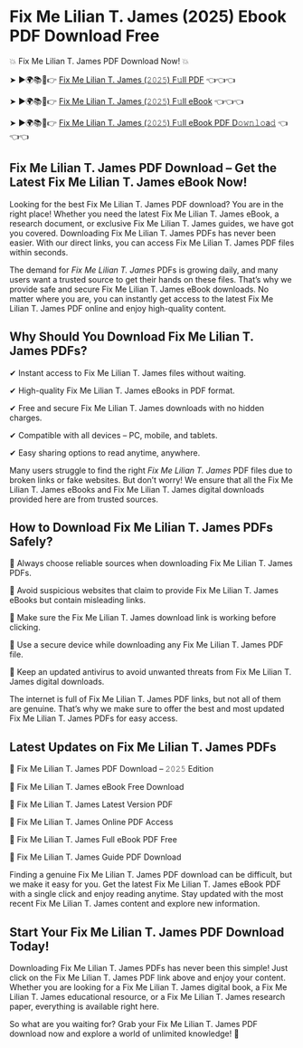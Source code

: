 # Fix Me Lilian T. James (2025) Ebook PDF Download Free

💥 Fix Me Lilian T. James PDF Download Now! 💥

➤ ►🌍📚📱👉 [Fix Me Lilian T. James (𝟸𝟶𝟸𝟻) F𝚞ll PDF](https://getpdf.xyz/fix-me-lilian-t.-james) 👈👈👈


➤ ►🌍📚📱👉 [Fix Me Lilian T. James (𝟸𝟶𝟸𝟻) F𝚞ll eBook](https://getpdf.xyz/fix-me-lilian-t.-james) 👈👈👈


➤ ►🌍📚📱👉 [Fix Me Lilian T. James (𝟸𝟶𝟸𝟻) F𝚞ll eBook PDF D𝚘𝚠𝚗𝚕𝚘a𝚍](https://getpdf.xyz/fix-me-lilian-t.-james) 👈👈👈


## Fix Me Lilian T. James PDF Download – Get the Latest Fix Me Lilian T. James eBook Now!

Looking for the best Fix Me Lilian T. James PDF download? You are in the right place! Whether you need the latest Fix Me Lilian T. James eBook, a research document, or exclusive Fix Me Lilian T. James guides, we have got you covered. Downloading Fix Me Lilian T. James PDFs has never been easier. With our direct links, you can access Fix Me Lilian T. James PDF files within seconds.

The demand for *Fix Me Lilian T. James* PDFs is growing daily, and many users want a trusted source to get their hands on these files. That’s why we provide safe and secure Fix Me Lilian T. James eBook downloads. No matter where you are, you can instantly get access to the latest Fix Me Lilian T. James PDF online and enjoy high-quality content.

## Why Should You Download Fix Me Lilian T. James PDFs?

✔ Instant access to Fix Me Lilian T. James files without waiting.

✔ High-quality Fix Me Lilian T. James eBooks in PDF format.

✔ Free and secure Fix Me Lilian T. James downloads with no hidden charges.

✔ Compatible with all devices – PC, mobile, and tablets.

✔ Easy sharing options to read anytime, anywhere.

Many users struggle to find the right *Fix Me Lilian T. James* PDF files due to broken links or fake websites. But don’t worry! We ensure that all the Fix Me Lilian T. James eBooks and Fix Me Lilian T. James digital downloads provided here are from trusted sources.

## How to Download Fix Me Lilian T. James PDFs Safely?

📌 Always choose reliable sources when downloading Fix Me Lilian T. James PDFs.

📌 Avoid suspicious websites that claim to provide Fix Me Lilian T. James eBooks but contain misleading links.

📌 Make sure the Fix Me Lilian T. James download link is working before clicking.

📌 Use a secure device while downloading any Fix Me Lilian T. James PDF file.

📌 Keep an updated antivirus to avoid unwanted threats from Fix Me Lilian T. James digital downloads.

The internet is full of Fix Me Lilian T. James PDF links, but not all of them are genuine. That’s why we make sure to offer the best and most updated Fix Me Lilian T. James PDFs for easy access.

## Latest Updates on Fix Me Lilian T. James PDFs

🔹 Fix Me Lilian T. James PDF Download – 𝟸𝟶𝟸𝟻 Edition

🔹 Fix Me Lilian T. James eBook Free Download

🔹 Fix Me Lilian T. James Latest Version PDF

🔹 Fix Me Lilian T. James Online PDF Access

🔹 Fix Me Lilian T. James Full eBook PDF Free

🔹 Fix Me Lilian T. James Guide PDF Download

Finding a genuine Fix Me Lilian T. James PDF download can be difficult, but we make it easy for you. Get the latest Fix Me Lilian T. James eBook PDF with a single click and enjoy reading anytime. Stay updated with the most recent Fix Me Lilian T. James content and explore new information.

## Start Your Fix Me Lilian T. James PDF Download Today!

Downloading Fix Me Lilian T. James PDFs has never been this simple! Just click on the Fix Me Lilian T. James PDF link above and enjoy your content. Whether you are looking for a Fix Me Lilian T. James digital book, a Fix Me Lilian T. James educational resource, or a Fix Me Lilian T. James research paper, everything is available right here.

So what are you waiting for? Grab your Fix Me Lilian T. James PDF download now and explore a world of unlimited knowledge! 🚀